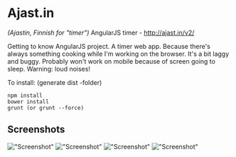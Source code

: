 # Ajast.in
_(Ajastin, Finnish for "timer")_
AngularJS timer - http://ajast.in/v2/

Getting to know AngularJS project. A timer web app. Because there's always something cooking while I'm working on the browser.
It's a bit laggy and buggy. Probably won't work on mobile because of screen going to sleep. Warning: loud noises!

To install: (generate dist -folder)

```
npm install
bower install
grunt (or grunt --force)
```

## Screenshots

!["Screenshot"](http://i.imgur.com/PQMXn7a.png)
!["Screenshot"](http://i.imgur.com/HDgJMsA.png)
!["Screenshot"](http://i.imgur.com/ZSMIdLL.png)
!["Screenshot"](http://i.imgur.com/qcAJNf6.png)
